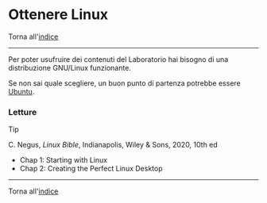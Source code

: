 # Ottenere Linux

Torna all'[indice](../toc.md)

---

Per poter usufruire dei contenuti del Laboratorio hai bisogno di una distribuzione GNU/Linux funzionante.

Se non sai quale scegliere, un buon punto di partenza potrebbe essere [Ubuntu](https://www.ubuntu-it.org/).

### Letture

> [!TIP]
> C. Negus, _Linux Bible_, Indianapolis, Wiley &amp; Sons, 2020, 10th ed
>
> - Chap 1: Starting with Linux
> - Chap 2: Creating the Perfect Linux Desktop

---

Torna all'[indice](../toc.md)
